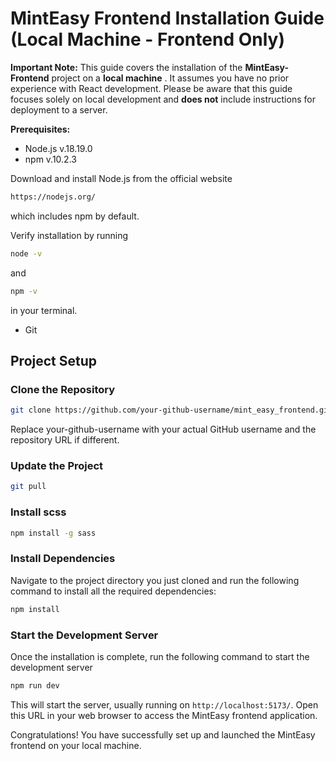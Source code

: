 # **MintEasy Frontend Installation Guide (Local Machine - Frontend Only)**

**Important Note:** This guide covers the installation of the **MintEasy-Frontend** project on a **local machine** . It assumes you have no prior experience with React development. Please be aware that this guide focuses solely on local development and **does not** include instructions for deployment to a server.

**Prerequisites:**

* Node.js   v.18.19.0
* npm       v.10.2.3

Download and install Node.js from the official website

```bash
https://nodejs.org/
```

which includes npm by default.

Verify installation by running

```bash
node -v
```

and

```bash
npm -v
```

in your terminal.

* Git

## Project Setup

### Clone the Repository

```bash
git clone https://github.com/your-github-username/mint_easy_frontend.git
```

Replace your-github-username with your actual GitHub username and the repository URL if different.

### Update the Project

```bash
git pull
```

### Install scss

```bash
npm install -g sass
```

### Install Dependencies

Navigate to the project directory you just cloned and run the following command to install all the required dependencies:

```bash
npm install
```

### Start the Development Server

Once the installation is complete, run the following command to start the development server

```bash
npm run dev
```

This will start the server, usually running on `http://localhost:5173/`. Open this URL in your web browser to access the MintEasy frontend application.

Congratulations! You have successfully set up and launched the MintEasy frontend on your local machine.
